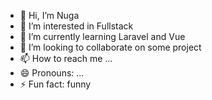 - 👋 Hi, I’m Nuga
- 👀 I’m interested in Fullstack
- 🌱 I’m currently learning Laravel and Vue
- 💞️ I’m looking to collaborate on some project
- 📫 How to reach me ...
- 😄 Pronouns: ...
- ⚡ Fun fact: funny

<!---
nugatri/nugatri is a ✨ special ✨ repository because its `README.md` (this file) appears on your GitHub profile.
You can click the Preview link to take a look at your changes.
--->
